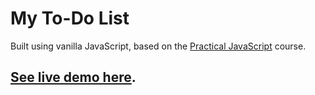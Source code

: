 # My To-Do List

Built using vanilla JavaScript, based on the [Practical JavaScript](https://watchandcode.com/p/practical-javascript) course.

## [See live demo here](http://my-todo-list.glitch.me).
